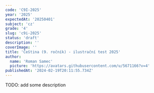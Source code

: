 ```yaml
---
code: 'C9I-2025'
year: '2025'
expectedAt: '20250401'
subject: 'cz'
grade: '4'
slug: 'c9i-2025'
status: 'draft'
description: ''
coverImage: ''
title: 'Čeština (9. ročník) - ilustrační test 2025'
author:
  name: 'Roman Samec'
  picture: 'https://avatars.githubusercontent.com/u/5671166?v=4'
publishedAt: '2024-02-19T20:11:55.734Z'
---
```


TODO: add some description